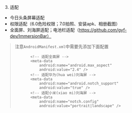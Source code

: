 3. 适配

- 今日头条屏幕适配
- 权限适配（6.0危险权限；7.0拍照、安装apk、相册截图）
- 全面屏、刘海屏适配；电池栏适配（https://github.com/gyf-dev/ImmersionBar）
> 注意`AndroidManifest.xml`中需要先添加下面配置
>```
>        <!-- 适配全面屏 -->
>        <meta-data
>            android:name="android.max_aspect"
>            android:value="2.4" />
>        <!-- 适配华为(hua wei)刘海屏 -->
>        <meta-data
>            android:name="android.notch_support"
>            android:value="true" />
>        <!-- 适配小米(xiao mi)刘海屏 -->
>        <meta-data
>            android:name="notch.config"
>            android:value="portrait|landscape" />
> ```
